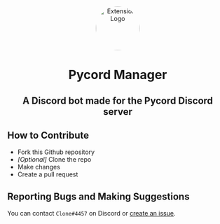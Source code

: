 <div align="center">
  <img alt="Extension Logo" src="https://cdn.discordapp.com/avatars/882631512829329448/2d0ae5a02d3dd943dd9fc042379326b2.webp?size=128" width='100px' style="border-radius: 50%"/>
  <h1>Pycord Manager</h1>
  <h2>A Discord bot made for the Pycord Discord server</h2>
</div>

## How to Contribute
- Fork this Github repository
- _[Optional]_ Clone the repo
- Make changes
- Create a pull request

## Reporting Bugs and Making Suggestions
You can contact `Clone#4457` on Discord or [create an issue](https://github.com/Dorukyum/Pycord-Manager/issues/new).